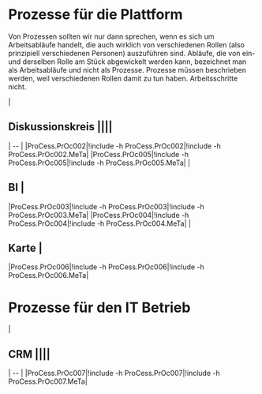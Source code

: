 
# Prozesse für die Plattform

Von Prozessen sollten wir nur dann sprechen, wenn es sich um Arbeitsabläufe handelt, die auch wirklich von verschiedenen Rollen (also prinzipiell verschiedenen Personen) auszuführen sind.
Abläufe, die von ein- und derselben Rolle am Stück abgewickelt werden kann, bezeichnet man als Arbeitsabläufe und nicht als Prozesse.
Prozesse müssen beschrieben werden, weil verschiedenen Rollen damit zu tun haben. Arbeitsschritte nicht.

|
## Diskussionskreis ||||
| -- | 
|ProCess.PrOc002|!include -h ProCess.PrOc002|!include -h ProCess.PrOc002.MeTa|
|ProCess.PrOc005|!include -h ProCess.PrOc005|!include -h ProCess.PrOc005.MeTa|
|
## BI                                                         |
|ProCess.PrOc003|!include -h ProCess.PrOc003|!include -h ProCess.PrOc003.MeTa|
|ProCess.PrOc004|!include -h ProCess.PrOc004|!include -h ProCess.PrOc004.MeTa|
|
## Karte                                                         |
|ProCess.PrOc006|!include -h ProCess.PrOc006|!include -h ProCess.PrOc006.MeTa|


# Prozesse für den IT Betrieb
|
## CRM                                                    ||||
| -- | 
|ProCess.PrOc007|!include -h ProCess.PrOc007|!include -h ProCess.PrOc007.MeTa|

